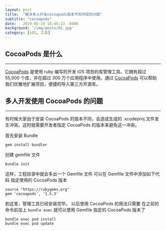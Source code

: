 ```yaml
---
layout: post
title:  "解决多人开发cocoapods版本不同冲突的问题"
subtitle: "cocoapods"
date:   2019-05-19 10:45:13 -0400
background: '/img/posts/01.jpg'
category: [iOS, 工具]
---
```

## CocoaPods 是什么
---
[CocoaPods](https://github.com/CocoaPods/CocoaPods) 是使用 ruby 编写的开发 iOS 项目的库管理工具。它拥有超过 55,000 个库，并在超过 300 万个应用程序中使用。通过 [CocoaPods](https://github.com/CocoaPods/CocoaPods) 可以帮助我们优雅地扩展项目，便捷的导入第三方开源库。


## 多人开发使用 CocoaPods 的问题
---
有时候大家由于安装 CocoaPods 的版本不同，会造成生成的 .xcodeproj 文件发生冲突。这时就需要开发者指定 CocoaPods 的版本来避免这一冲突。

首先安装 Bundle
```
gem install bundler
```
创建 gemfile 文件

```
bundle init
```
这样，工程目录中就会多出一个 Gemfile 文件
可以在 Gemfile 文件中添加如下代码 指定使用的 CocoaPods 版本

```
source "https://rubygems.org"
gem 'cocoapods', '1.5.3'
```
到这里，管理工具已经安装完毕。
以后使用 CocoaPods 的用法只需要 在之前的命令前加上 `bundle exec` 就可以使用 Gemfile 指定的 CocoaPods 版本了
```
bundle exec pod install
bundle exec pod update
```
